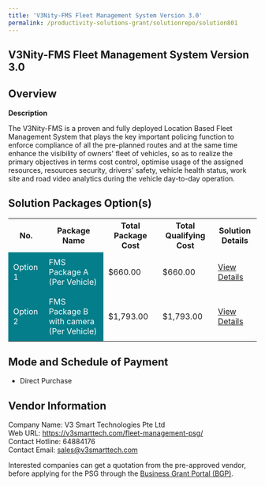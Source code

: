 ```yaml
---
title: 'V3Nity-FMS Fleet Management System Version 3.0'
permalink: /productivity-solutions-grant/solutionrepo/solution801
---
```


## V3Nity-FMS Fleet Management System Version 3.0

## Overview

**Description**

The V3Nity-FMS is a proven and fully deployed Location Based Fleet Management System that plays the key important policing function to enforce compliance of all the pre-planned routes and at the same time enhance the visibility of owners' fleet of vehicles, so as to realize the primary objectives in terms cost control, optimise usage of the assigned resources, resources security, drivers' safety, vehicle health status, work site and road video analytics during the vehicle day-to-day operation.

## Solution Packages Option(s)

<table>
<tr>
<th><b>No.</b></th>
<th><b>Package Name</b></th>
<th><b>Total Package Cost</b></th>
<th><b>Total Qualifying Cost</b></th>
<th><b>Solution Details</b></th>
</tr>
<tr>
<td style='padding: 10px; background-color: #037E8A; color: #FFFFFF;'>Option 1</td>
<td style='padding: 10px; background-color: #037E8A; color: #FFFFFF;'>FMS Package A (Per Vehicle)</td>
<td style='padding: 10px;'>$660.00</td>
<td style='padding: 10px;'>$660.00</td>
<td style='padding: 10px;'><a href='/images/psg/V3_20220438_Desensitised_Annex_3_Part_1.pdf' target='_blank'>View Details</a></td>
</tr>
<tr>
<td style='padding: 10px; background-color: #037E8A; color: #FFFFFF;'>Option 2</td>
<td style='padding: 10px; background-color: #037E8A; color: #FFFFFF;'>FMS Package B with camera (Per Vehicle)</td>
<td style='padding: 10px;'>$1,793.00</td>
<td style='padding: 10px;'>$1,793.00</td>
<td style='padding: 10px;'><a href='/images/psg/V3_20220438_Desensitised_Annex_3_Part_2.pdf' target='_blank'>View Details</a></td>
</tr>
</table>

## Mode and Schedule of Payment

 - Direct Purchase

## Vendor Information

 Company Name: V3 Smart Technologies Pte Ltd<br>Web URL: https://v3smarttech.com/fleet-management-psg/ <br>Contact Hotline: 64884176 <br>Contact Email: sales@v3smarttech.com <br>

Interested companies can get a quotation from the pre-approved vendor, before applying for the PSG through the <a href='https://www.businessgrants.gov.sg/' target='_blank' rel='noopener'>Business Grant Portal (BGP)</a>.

<script src="/jquery/resize-tables.js"></script>
